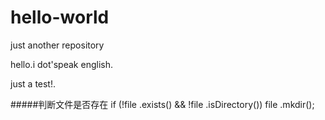 # hello-world
just another repository

hello.i dot'speak english.

just a test!.

#####判断文件是否存在
if  (!file .exists()  && !file .isDirectory())
            file .mkdir();